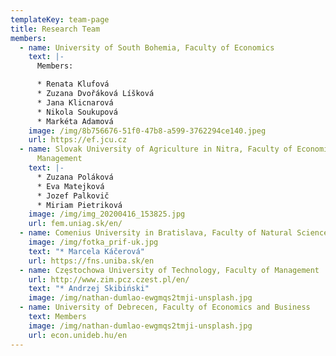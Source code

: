 ```yaml
---
templateKey: team-page
title: Research Team
members:
  - name: University of South Bohemia, Faculty of Economics
    text: |-
      Members:

      * Renata Klufová
      * Zuzana Dvořáková Líšková
      * Jana Klicnarová
      * Nikola Soukupová
      * Markéta Adamová
    image: /img/8b756676-51f0-47b8-a599-3762294ce140.jpeg
    url: https://ef.jcu.cz
  - name: Slovak University of Agriculture in Nitra, Faculty of Economics and
      Management
    text: |-
      * Zuzana Poláková
      * Eva Matejková
      * Jozef Palkovič
      * Miriam Pietriková
    image: /img/img_20200416_153825.jpg
    url: fem.uniag.sk/en/
  - name: Comenius University in Bratislava, Faculty of Natural Sciences
    image: /img/fotka_prif-uk.jpg
    text: "* Marcela Káčerová"
    url: https://fns.uniba.sk/en
  - name: Częstochowa University of Technology, Faculty of Management
    url: http://www.zim.pcz.czest.pl/en/
    text: "* Andrzej Skibiński"
    image: /img/nathan-dumlao-ewgmqs2tmji-unsplash.jpg
  - name: University of Debrecen, Faculty of Economics and Business
    text: Members
    image: /img/nathan-dumlao-ewgmqs2tmji-unsplash.jpg
    url: econ.unideb.hu/en
---
```

